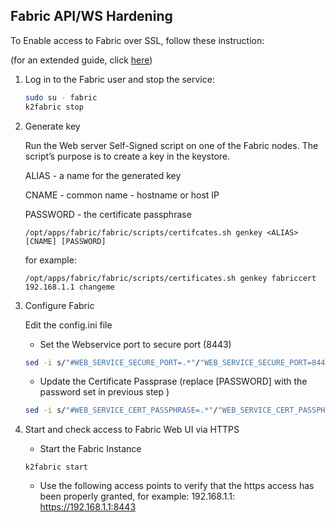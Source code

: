 ## Fabric API/WS Hardening

To Enable access to Fabric over SSL, follow these instruction:

(for an extended guide, click [here](https://support.k2view.com/Academy/articles/99_fabric_infras/devops/03_fabric_api_and_ui_hardening.html)) 

1. Log in to the Fabric user and stop the service:
	```bash
	sudo su - fabric
	k2fabric stop
	```
2. Generate key

	Run the Web server Self-Signed script on one of the Fabric nodes. The script’s purpose is to create a key in the keystore.
	
	ALIAS - a name for the generated key
	
	CNAME - common name - hostname or host IP
	
	PASSWORD - the certificate passphrase
	
	```
	/opt/apps/fabric/fabric/scripts/certifcates.sh genkey <ALIAS> [CNAME] [PASSWORD]
	```
	for example:
	```
	/opt/apps/fabric/fabric/scripts/certificates.sh genkey fabriccert 192.168.1.1 changeme
	```
3. Configure Fabric

	Edit the config.ini file
	* Set the Webservice port to secure port (8443)
	```bash
	sed -i s/"#WEB_SERVICE_SECURE_PORT=.*"/"WEB_SERVICE_SECURE_PORT=8443"/g $K2_HOME/config/config.ini
	```
	* Update the Certificate Passprase (replace [PASSWORD] with the password set in previous step )
	```bash
	sed -i s/"#WEB_SERVICE_CERT_PASSPHRASE=.*"/"WEB_SERVICE_CERT_PASSPHRASE=[PASSWORD]"/g $K2_HOME/config/config.ini
	```
	
4. Start and check access to Fabric Web UI via HTTPS

	* Start the Fabric Instance
	```
	k2fabric start	
	```
	* Use the following access points to verify that the https access has been properly granted, for example: 192.168.1.1:
		https://192.168.1.1:8443
